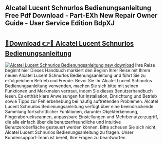 ## Alcatel Lucent Schnurlos Bedienungsanleitung Free Pdf Download - Part-EXh New Repair Owner Guide - User Service Edition BdpXJ

# <h2><a href="http://df3mi3.blite.top/?on=Alcatel+Lucent+Schnurlos+Bedienungsanleitung">🔗Download 👉🔴 Alcatel Lucent Schnurlos Bedienungsanleitung</a></h2>

[![Alcatel Lucent Schnurlos Bedienungsanleitung new download](https://i.imgur.com/lujVjoI.png)](http://df3mi3.blite.top/?on=Alcatel+Lucent+Schnurlos+Bedienungsanleitung)
Ihre Reise beginnt hier Dieses Handbuch markiert den Beginn Ihrer Reise mit Ihrem neuen Alcatel Lucent Schnurlos Bedienungsanleitung und führt Sie zu erfolgreichem Betrieb und Freude. Bevor Sie Ihr Alcatel Lucent Schnurlos Bedienungsanleitung verwenden, machen Sie sich bitte mit seinen Funktionen und Merkmalen vertraut, indem Sie dieses Benutzerhandbuch lesen. Es enthält klare Anweisungen für Installation, Einrichtung und Betrieb sowie Tipps zur Fehlerbehebung bei häufig auftretenden Problemen. Alcatel Lucent Schnurlos Bedienungsanleitung verfügt über eine beeindruckende Sammlung fortschrittlicher Funktionen, darunter Objekterkennung, Fingerabdruckscannen, anpassbare Einstellungen und Mehrbenutzerzugriff, die alle einfach über die benutzerfreundliche und intuitive Benutzeroberfläche gesteuert werden können. Bitte scheuen Sie sich nicht, Alcatel Lucent Schnurlos Bedienungsanleitung zu fragen. Unser Kundensupport-Team ist bereit, Ihre Fragen zu beantworten.
